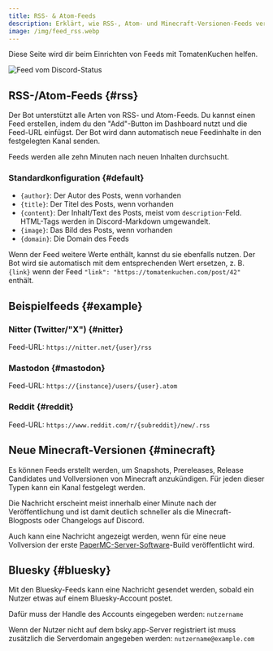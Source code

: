 ```yaml
---
title: RSS- & Atom-Feeds
description: Erklärt, wie RSS-, Atom- und Minecraft-Versionen-Feeds verwendet werden können.
image: /img/feed_rss.webp
---
```


Diese Seite wird dir beim Einrichten von Feeds mit TomatenKuchen helfen.

![Feed vom Discord-Status](/img/feed_rss.webp)

## RSS-/Atom-Feeds {#rss}

Der Bot unterstützt alle Arten von RSS- und Atom-Feeds. Du kannst einen Feed erstellen, indem du den "Add"-Button im Dashboard nutzt und die Feed-URL einfügst.
Der Bot wird dann automatisch neue Feedinhalte in den festgelegten Kanal senden.

Feeds werden alle zehn Minuten nach neuen Inhalten durchsucht.

### Standardkonfiguration {#default}

- `{author}`: Der Autor des Posts, wenn vorhanden
- `{title}`: Der Titel des Posts, wenn vorhanden
- `{content}`: Der Inhalt/Text des Posts, meist vom `description`-Feld. HTML-Tags werden in Discord-Markdown umgewandelt.
- `{image}`: Das Bild des Posts, wenn vorhanden
- `{domain}`: Die Domain des Feeds

Wenn der Feed weitere Werte enthält, kannst du sie ebenfalls nutzen. Der Bot wird sie automatisch mit dem entsprechenden Wert ersetzen, z. B. `{link}` wenn der Feed `"link": "https://tomatenkuchen.com/post/42"` enthält.

## Beispielfeeds {#example}

### Nitter (Twitter/"X") {#nitter}

Feed-URL: `https://nitter.net/{user}/rss`

### Mastodon {#mastodon}

Feed-URL: `https://{instance}/users/{user}.atom`

### Reddit {#reddit}

Feed-URL: `https://www.reddit.com/r/{subreddit}/new/.rss`

## Neue Minecraft-Versionen {#minecraft}

Es können Feeds erstellt werden, um Snapshots, Prereleases, Release Candidates und Vollversionen von Minecraft anzukündigen. Für jeden dieser Typen kann ein Kanal festgelegt werden.

Die Nachricht erscheint meist innerhalb einer Minute nach der Veröffentlichung und ist damit deutlich schneller als die Minecraft-Blogposts oder Changelogs auf Discord.

Auch kann eine Nachricht angezeigt werden, wenn für eine neue Vollversion der erste [PaperMC-Server-Software](https://papermc.io)-Build veröffentlicht wird.

## Bluesky {#bluesky}

Mit den Bluesky-Feeds kann eine Nachricht gesendet werden, sobald ein Nutzer etwas auf einem Bluesky-Account postet.

Dafür muss der Handle des Accounts eingegeben werden: `nutzername`

Wenn der Nutzer nicht auf dem bsky.app-Server registriert ist muss zusätzlich die Serverdomain angegeben werden: `nutzername@example.com`
